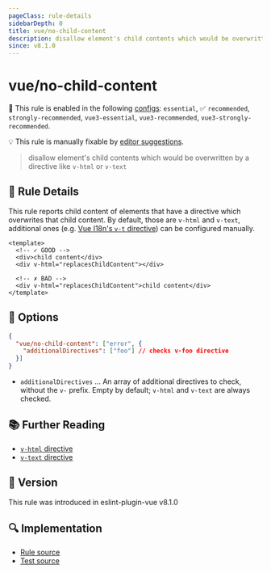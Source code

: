 ```yaml
---
pageClass: rule-details
sidebarDepth: 0
title: vue/no-child-content
description: disallow element's child contents which would be overwritten by a directive like `v-html` or `v-text`
since: v8.1.0
---
```

# vue/no-child-content

💼 This rule is enabled in the following [configs](https://eslint.vuejs.org/user-guide/#bundle-configurations): `essential`, ✅ `recommended`, `strongly-recommended`, `vue3-essential`, `vue3-recommended`, `vue3-strongly-recommended`.

💡 This rule is manually fixable by [editor suggestions](https://eslint.org/docs/developer-guide/working-with-rules#providing-suggestions).

<!-- end auto-generated rule header -->

> disallow element's child contents which would be overwritten by a directive like `v-html` or `v-text`

## :book: Rule Details

This rule reports child content of elements that have a directive which overwrites that child content. By default, those are `v-html` and `v-text`, additional ones (e.g. [Vue I18n's `v-t` directive](https://vue-i18n.intlify.dev/api/directive.html)) can be configured manually.

<eslint-code-block :rules="{'vue/no-child-content': ['error']}">

```vue
<template>
  <!-- ✓ GOOD -->
  <div>child content</div>
  <div v-html="replacesChildContent"></div>

  <!-- ✗ BAD -->
  <div v-html="replacesChildContent">child content</div>
</template>
```

</eslint-code-block>

## :wrench: Options

```json
{
  "vue/no-child-content": ["error", {
    "additionalDirectives": ["foo"] // checks v-foo directive
  }]
}
```

- `additionalDirectives` ... An array of additional directives to check, without the `v-` prefix. Empty by default; `v-html` and `v-text` are always checked.

## :books: Further Reading

- [`v-html` directive](https://vuejs.org/api/built-in-directives.html#v-html)
- [`v-text` directive](https://vuejs.org/api/built-in-directives.html#v-text)

## :rocket: Version

This rule was introduced in eslint-plugin-vue v8.1.0

## :mag: Implementation

- [Rule source](https://github.com/vuejs/eslint-plugin-vue/blob/master/lib/rules/no-child-content.js)
- [Test source](https://github.com/vuejs/eslint-plugin-vue/blob/master/tests/lib/rules/no-child-content.js)
